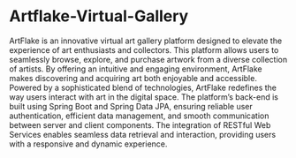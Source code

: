 # Artflake-Virtual-Gallery
ArtFlake is an innovative virtual art gallery platform designed to elevate the experience of art enthusiasts and collectors. This platform allows users to seamlessly browse, explore, and purchase artwork from a diverse collection of artists. By offering an intuitive and engaging environment, ArtFlake makes discovering and acquiring art both enjoyable and accessible.
Powered by a sophisticated blend of technologies, ArtFlake redefines the way users interact with art in the digital space. The platform’s back-end is built using Spring Boot and Spring Data JPA, ensuring reliable user authentication, efficient data management, and smooth communication between server and client components. The integration of RESTful Web Services enables seamless data retrieval and interaction, providing users with a responsive and dynamic experience.
